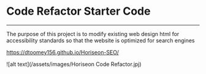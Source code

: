 # Code Refactor Starter Code
---
The purpose of this project is to modify existing web design html for accessibility standards so that the website is optimized for search engines

https://dtoomey156.github.io/Horiseon-SEO/

![alt text](/assets/images/Horiseon Code Refactor.jpj)